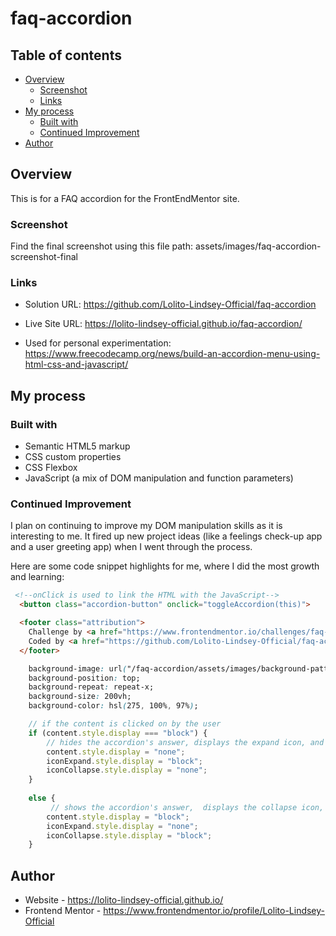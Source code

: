 # faq-accordion

## Table of contents

- [Overview](#overview)
  - [Screenshot](#screenshot)
  - [Links](#links)
- [My process](#my-process)
  - [Built with](#built-with)
  - [Continued Improvement](#continued-improvement)
- [Author](#author)

## Overview

This is for a FAQ accordion for the FrontEndMentor site.

### Screenshot

Find the final screenshot using this file path: assets/images/faq-accordion-screenshot-final

### Links

- Solution URL: https://github.com/Lolito-Lindsey-Official/faq-accordion
- Live Site URL: https://lolito-lindsey-official.github.io/faq-accordion/

- Used for personal experimentation: https://www.freecodecamp.org/news/build-an-accordion-menu-using-html-css-and-javascript/

## My process

### Built with

- Semantic HTML5 markup
- CSS custom properties
- CSS Flexbox
- JavaScript (a mix of DOM manipulation and function parameters)

### Continued Improvement

I plan on continuing to improve my DOM manipulation skills as it is interesting to me. It fired up new project ideas (like a feelings check-up app and a user greeting app) when I went through the process. 

Here are some code snippet highlights for me, where I did the most growth and learning:

```html
 <!--onClick is used to link the HTML with the JavaScript-->
  <button class="accordion-button" onclick="toggleAccordion(this)">
```

```html
  <footer class="attribution">
    Challenge by <a href="https://www.frontendmentor.io/challenges/faq-accordion-wyfFdeBwBz" target="_blank">Frontend Mentor</a>
    Coded by <a href="https://github.com/Lolito-Lindsey-Official/faq-accordion" target="_blank">lolito-lindsey-official</a>
  </footer>
```

```css
    background-image: url("/faq-accordion/assets/images/background-pattern-desktop.svg"); 
    background-position: top;
    background-repeat: repeat-x;
    background-size: 200vh;
    background-color: hsl(275, 100%, 97%);
```

```js
    // if the content is clicked on by the user
    if (content.style.display === "block") {
        // hides the accordion's answer, displays the expand icon, and hides the collapse icon
        content.style.display = "none";
        iconExpand.style.display = "block";
        iconCollapse.style.display = "none";
    } 
    
    else {
         // shows the accordion's answer,  displays the collapse icon, and hides the expand icon
        content.style.display = "block";
        iconExpand.style.display = "none";
        iconCollapse.style.display = "block";
    }
```

## Author

- Website - https://lolito-lindsey-official.github.io/
- Frontend Mentor - https://www.frontendmentor.io/profile/Lolito-Lindsey-Official
